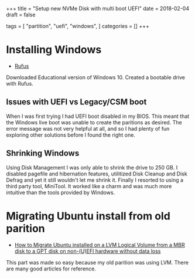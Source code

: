 +++
title = "Setup new NVMe Disk with multi boot UEFI"
date = 2018-02-04
draft = false

tags = [
  "partition",
  "uefi",
  "windows",
]
categories = []
+++

# Installing Windows

* [Rufus](rufus.akeo.ie)

Downloaded Educational version of Windows 10. Created a bootable drive with Rufus.

## Issues with UEFI vs Legacy/CSM boot

When I was first trying I had UEFI boot disabled in my BIOS. This meant that
the Windows live boot was unable to create the paritions as desired. The error
message was not very helpful at all, and so I had plenty of fun exploring other
solutions before I found the right one.

## Shrinking Windows

Using Disk Management I was only able to shrink the drive to 250 GB. I disabled
pagefile and hibernation features, utilitized Disk Cleanup and Disk Defrag and
yet it still wouldn't let me shrink it. Finally I resorted to using a third
party tool, MiniTool. It worked like a charm and was much more intuitive than
the tools provided by Windows.

# Migrating Ubuntu install from old parition

* [How to Migrate Ubuntu installed on a LVM Logical Volume from a MBR disk to a
  GPT disk on non-(U)EFI hardware without data
  loss](https://help.ubuntu.com/community/How%20to%20Migrate%20Ubuntu%20installed%20on%20a%20LVM%20Logical%20Volume%20from%20a%20MBR%20disk%20to%20a%20GPT%20disk%20on%20non-%28U%29EFI%20hardware%20without%20data%20loss)

This part was made so easy because my old parition was using LVM. There are many good
articles for reference.

